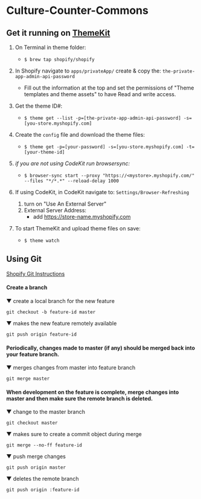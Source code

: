# Culture-Counter-Commons

## Get it running on [ThemeKit](https://www.shopify.com/partners/blog/git-guide#workflow)

1. On Terminal in theme folder:
    - `$ brew tap shopify/shopify`
    
2. In Shopify navigate to `apps/privateApp/` create & copy the: `the-private-app-admin-api-password`
    - Fill out the information at the top and set the permissions of "Theme templates and theme assets" to have Read and write access.
    
3. Get the theme ID#:
    - `$ theme get --list -p=[the-private-app-admin-api-password] -s=[you-store.myshopify.com]`
    
4. Create the `config` file and download the theme files:
    - `$ theme get -p=[your-password] -s=[you-store.myshopify.com] -t=[your-theme-id]`
    
5. *if you are not using CodeKit run browsersync:*
    - `$ browser-sync start --proxy "https://<mystore>.myshopify.com/" --files "*/*.*" --reload-delay 1000`
        
6. If using CodeKit, in CodeKit navigate to: `Settings/Browser-Refreshing`
    1. turn on "Use An External Server"
    2. External Server Address:
        - add https://store-name.myshopify.com

5. To start ThemeKit and upload theme files on save:
    - `$ theme watch`

## Using Git

[Shopify Git Instructions](https://www.shopify.com/partners/blog/git-guide)

#### Create a branch

&#9660; create a local branch for the new feature

`git checkout -b feature-id master`

&#9660; makes the new feature remotely available

`git push origin feature-id`

#### Periodically, changes made to master (if any) should be merged back into your feature branch.

&#9660; merges changes from master into feature branch

`git merge master`

#### When development on the feature is complete, merge changes into master and then make sure the remote branch is deleted.

&#9660; change to the master branch

`git checkout master` 

&#9660; makes sure to create a commit object during merge

`git merge --no-ff feature-id`

&#9660; push merge changes

`git push origin master`

&#9660; deletes the remote branch

`git push origin :feature-id`


